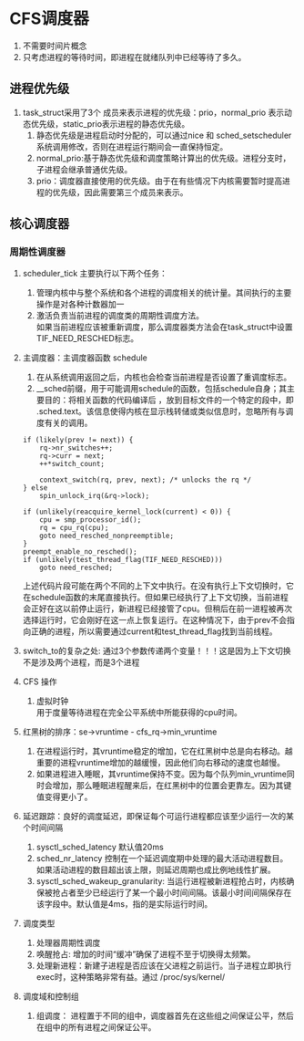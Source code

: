 # CFS调度器
1. 不需要时间片概念
2. 只考虑进程的等待时间，即进程在就绪队列中已经等待了多久。

## 进程优先级
1. task_struct采用了3个 成员来表示进程的优先级：prio，normal_prio 表示动态优先级，static_prio表示进程的静态优先级。
    1. 静态优先级是进程启动时分配的，可以通过nice 和 sched_setscheduler系统调用修改，否则在进程运行期间会一直保持恒定。
    2. normal_prio:基于静态优先级和调度策略计算出的优先级。进程分支时，子进程会继承普通优先级。
    3. prio：调度器直接使用的优先级。由于在有些情况下内核需要暂时提高进程的优先级，因此需要第三个成员来表示。

## 核心调度器
### 周期性调度器
1. scheduler_tick  主要执行以下两个任务：
    1. 管理内核中与整个系统和各个进程的调度相关的统计量。其间执行的主要操作是对各种计数器加一
    2. 激活负责当前进程的调度类的周期性调度方法。  
        如果当前进程应该被重新调度，那么调度器类方法会在task_struct中设置TIF_NEED_RESCHED标志。
2. 主调度器：主调度器函数 schedule  
    1. 在从系统调用返回之后，内核也会检查当前进程是否设置了重调度标志。
    2. __sched前缀，用于可能调用schedule的函数，包括schedule自身；其主要目的：将相关函数的代码编译后 ，放到目标文件的一个特定的段中，即 .sched.text。该信息使得内核在显示栈转储或类似信息时，忽略所有与调度有关的调用。
    ```
    if (likely(prev != next)) {
		rq->nr_switches++;
		rq->curr = next;
		++*switch_count;

		context_switch(rq, prev, next); /* unlocks the rq */
	} else
		spin_unlock_irq(&rq->lock);

	if (unlikely(reacquire_kernel_lock(current) < 0)) {
		cpu = smp_processor_id();
		rq = cpu_rq(cpu);
		goto need_resched_nonpreemptible;
	}
	preempt_enable_no_resched();
	if (unlikely(test_thread_flag(TIF_NEED_RESCHED)))
		goto need_resched;
    ```
    上述代码片段可能在两个不同的上下文中执行。在没有执行上下文切换时，它在schedule函数的末尾直接执行。但如果已经执行了上下文切换，当前进程会正好在这以前停止运行，新进程已经接管了cpu。但稍后在前一进程被再次选择运行时，它会刚好在这一点上恢复运行。在这种情况下，由于prev不会指向正确的进程，所以需要通过current和test_thread_flag找到当前线程。  
3. switch_to的复杂之处: 通过3个参数传递两个变量！！！这是因为上下文切换不是涉及两个进程，而是3个进程

4. CFS 操作  
    1. 虚拟时钟  
        用于度量等待进程在完全公平系统中所能获得的cpu时间。
5. 红黑树的排序：se->vruntime - cfs_rq->min_vruntime 
    1. 在进程运行时，其vruntime稳定的增加，它在红黑树中总是向右移动。越重要的进程vruntime增加的越缓慢，因此他们向右移动的速度也越慢。
    2. 如果进程进入睡眠，其vruntime保持不变。因为每个队列min_vruntime同时会增加，那么睡眠进程醒来后，在红黑树中的位置会更靠左。因为其键值变得更小了。

6. 延迟跟踪：良好的调度延迟，即保证每个可运行进程都应该至少运行一次的某个时间间隔  
    1. sysctl_sched_latency 默认值20ms
    2. sched_nr_latency 控制在一个延迟调度期中处理的最大活动进程数目。 如果活动进程的数目超出该上限，则延迟周期也成比例地线性扩展。
    3. sysctl_sched_wakeup_granularity: 当运行进程被新进程抢占时，内核确保被抢占者至少已经运行了某一个最小时间间隔。该最小时间间隔保存在该字段中。默认值是4ms，指的是实际运行时间。

7. 调度类型  
    1. 处理器周期性调度
    2. 唤醒抢占: 增加的时间“缓冲”确保了进程不至于切换得太频繁。
    3. 处理新进程：新建子进程是否应该在父进程之前运行。当子进程立即执行exec时，这种策略非常有益。通过 /proc/sys/kernel/
    
8. 调度域和控制组  
    1. 组调度： 进程置于不同的组中，调度器首先在这些组之间保证公平，然后在组中的所有进程之间保证公平。